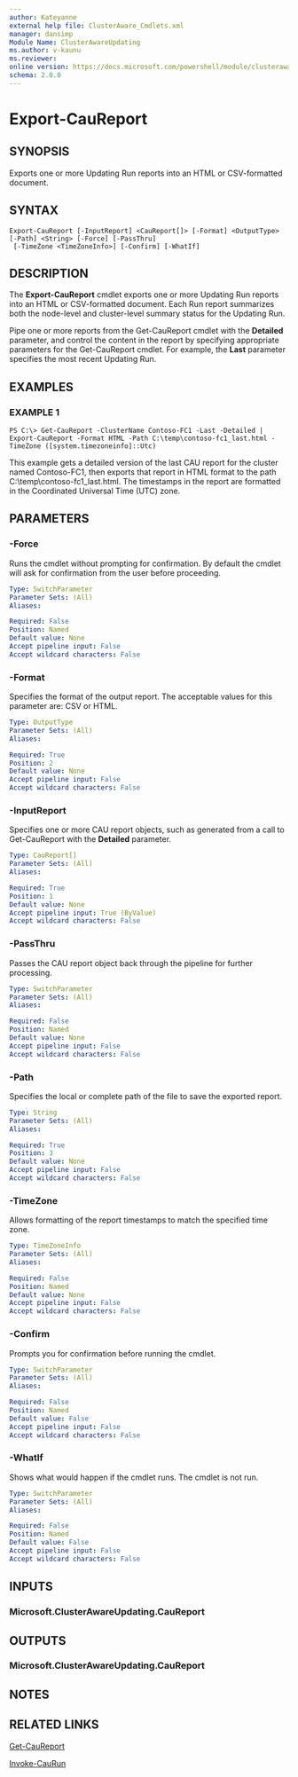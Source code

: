 ```yaml
---
author: Kateyanne
external help file: ClusterAware_Cmdlets.xml
manager: dansimp
Module Name: ClusterAwareUpdating
ms.author: v-kaunu
ms.reviewer: 
online version: https://docs.microsoft.com/powershell/module/clusterawareupdating/export-caureport?view=windowsserver2012-ps&wt.mc_id=ps-gethelp
schema: 2.0.0
---
```


# Export-CauReport

## SYNOPSIS
Exports one or more Updating Run reports into an HTML or CSV-formatted document.

## SYNTAX

```
Export-CauReport [-InputReport] <CauReport[]> [-Format] <OutputType> [-Path] <String> [-Force] [-PassThru]
 [-TimeZone <TimeZoneInfo>] [-Confirm] [-WhatIf]
```

## DESCRIPTION
The **Export-CauReport** cmdlet exports one or more Updating Run reports into an HTML or CSV-formatted document.
Each Run report summarizes both the node-level and cluster-level summary status for the Updating Run.

Pipe one or more reports from the Get-CauReport cmdlet with the **Detailed** parameter, and control the content in the report by specifying appropriate parameters for the Get-CauReport cmdlet.
For example, the **Last** parameter specifies the most recent Updating Run.

## EXAMPLES

### EXAMPLE 1
```
PS C:\> Get-CauReport -ClusterName Contoso-FC1 -Last -Detailed | Export-CauReport -Format HTML -Path C:\temp\contoso-fc1_last.html -TimeZone ([system.timezoneinfo]::Utc)
```

This example gets a detailed version of the last CAU report for the cluster named Contoso-FC1, then exports that report in HTML format to the path C:\temp\contoso-fc1_last.html.
The timestamps in the report are formatted in the Coordinated Universal Time (UTC) zone.

## PARAMETERS

### -Force
Runs the cmdlet without prompting for confirmation.
By default the cmdlet will ask for confirmation from the user before proceeding.

```yaml
Type: SwitchParameter
Parameter Sets: (All)
Aliases: 

Required: False
Position: Named
Default value: None
Accept pipeline input: False
Accept wildcard characters: False
```

### -Format
Specifies the format of the output report.
The acceptable values for this parameter are: CSV or HTML.

```yaml
Type: OutputType
Parameter Sets: (All)
Aliases: 

Required: True
Position: 2
Default value: None
Accept pipeline input: False
Accept wildcard characters: False
```

### -InputReport
Specifies one or more CAU report objects, such as generated from a call to Get-CauReport with the **Detailed** parameter.

```yaml
Type: CauReport[]
Parameter Sets: (All)
Aliases: 

Required: True
Position: 1
Default value: None
Accept pipeline input: True (ByValue)
Accept wildcard characters: False
```

### -PassThru
Passes the CAU report object back through the pipeline for further processing.

```yaml
Type: SwitchParameter
Parameter Sets: (All)
Aliases: 

Required: False
Position: Named
Default value: None
Accept pipeline input: False
Accept wildcard characters: False
```

### -Path
Specifies the local or complete path of the file to save the exported report.

```yaml
Type: String
Parameter Sets: (All)
Aliases: 

Required: True
Position: 3
Default value: None
Accept pipeline input: False
Accept wildcard characters: False
```

### -TimeZone
Allows formatting of the report timestamps to match the specified time zone.

```yaml
Type: TimeZoneInfo
Parameter Sets: (All)
Aliases: 

Required: False
Position: Named
Default value: None
Accept pipeline input: False
Accept wildcard characters: False
```

### -Confirm
Prompts you for confirmation before running the cmdlet.

```yaml
Type: SwitchParameter
Parameter Sets: (All)
Aliases: 

Required: False
Position: Named
Default value: False
Accept pipeline input: False
Accept wildcard characters: False
```

### -WhatIf
Shows what would happen if the cmdlet runs.
The cmdlet is not run.

```yaml
Type: SwitchParameter
Parameter Sets: (All)
Aliases: 

Required: False
Position: Named
Default value: False
Accept pipeline input: False
Accept wildcard characters: False
```

## INPUTS

### Microsoft.ClusterAwareUpdating.CauReport

## OUTPUTS

### Microsoft.ClusterAwareUpdating.CauReport

## NOTES

## RELATED LINKS

[Get-CauReport](./Get-CauReport.md)

[Invoke-CauRun](./Invoke-CauRun.md)

